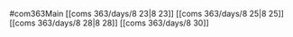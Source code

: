 #com363Main 
[[coms 363/days/8 23|8 23]]
[[coms 363/days/8 25|8 25]]
[[coms 363/days/8 28|8 28]]
[[coms 363/days/8 30]]
